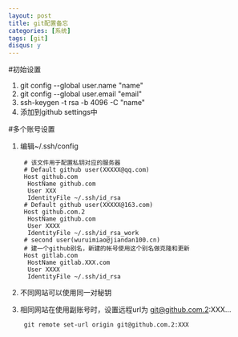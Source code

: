 ```yaml
---
layout: post
title: git配置备忘
categories: [系统]
tags: [git]
disqus: y
---
```

#初始设置
1. git config --global user.name "name"
2. git config --global user.email "email"
3. ssh-keygen -t rsa -b 4096 -C "name"
4. 添加到github settings中

#多个账号设置
1. 编辑~/.ssh/config
    
        # 该文件用于配置私钥对应的服务器
        # Default github user(XXXXX@qq.com)
        Host github.com
         HostName github.com
         User XXX
         IdentityFile ~/.ssh/id_rsa
        # Default github user(XXXXX@163.com)
        Host github.com.2
         HostName github.com
         User XXXX
         IdentityFile ~/.ssh/id_rsa_work
        # second user(wuruimiao@jiandan100.cn)
        # 建一个github别名，新建的帐号使用这个别名做克隆和更新
        Host gitlab.com
         HostName gitlab.XXX.com
         User XXXX
         IdentityFile ~/.ssh/id_rsa


2. 不同网站可以使用同一对秘钥
3. 相同网站在使用副账号时，设置远程url为 git@github.com.2:XXX...
    
        git remote set-url origin git@github.com.2:XXX

